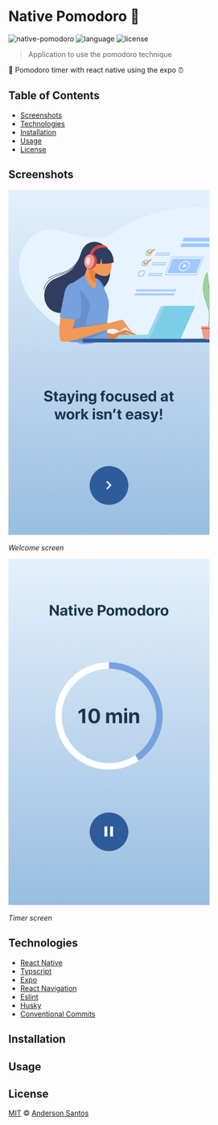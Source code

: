 # Native Pomodoro :tomato:

![native-pomodoro](https://img.shields.io/badge/zander--br-Native%20Pomodoro-red)
![language](https://img.shields.io/badge/language-Typescript-blue)
![license](https://img.shields.io/github/license/zander-br/native-pomodoro)

> Application to use the pomodoro technique

:tomato: Pomodoro timer with react native using the expo :alarm_clock:

## Table of Contents

- [Screenshots](#screenshots)
- [Technologies](#technologies)
- [Installation](#installation)
- [Usage](#usage)
- [License](#license)

## Screenshots

<img src="screenshot/welcome.jpeg" width="400px;" alt="Welcome"/>

_Welcome screen_

<img src="screenshot/timer.jpeg" width="400px;" alt="Timer"/>

_Timer screen_

## Technologies

- [React Native](https://reactnative.dev/)
- [Typscript](https://www.typescriptlang.org/)
- [Expo](https://expo.io/)
- [React Navigation](https://reactnavigation.org/)
- [Eslint](https://eslint.org/)
- [Husky](https://github.com/typicode/husky)
- [Conventional Commits](https://www.conventionalcommits.org/en/v1.0.0/)

## Installation

## Usage

## License

[MIT](LICENSE) © [Anderson Santos](https://github.com/zander-br/)
